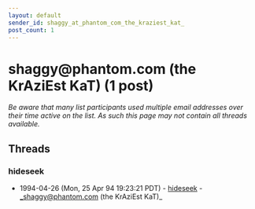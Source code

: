 ```yaml
---
layout: default
sender_id: shaggy_at_phantom_com_the_kraziest_kat_
post_count: 1
---
```


# shaggy<span>@</span>phantom.com (the KrAziEst KaT) (1 post)

_Be aware that many list participants used multiple email addresses over their time active on the list. As such this page may not contain all threads available._

## Threads

### hideseek
+ 1994-04-26 (Mon, 25 Apr 94 19:23:21 PDT) - [hideseek](/archive/1994/04/5f2f13efce5a191410bab9cb19a4130416a564176b7e22b0eebf3daf8edd686d) - _shaggy@phantom.com (the KrAziEst KaT)_

